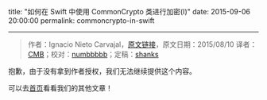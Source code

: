 title: "如何在 Swift 中使用 CommonCrypto 类进行加密(I)"
date: 2015-09-06 20:00:00
permalink: commoncrypto-in-swift

---
> 作者：Ignacio Nieto Carvajal，[原文链接](http://digitalleaves.com/blog/2015/08/commoncrypto-in-swift)，原文日期：2015/08/10
> 译者：[CMB](https://github.com/chenmingbiao)；校对：[numbbbbb](https://github.com/numbbbbb)；定稿：[shanks](http://codebuild.me/)

抱歉，由于没有拿到作者授权，我们无法继续提供这个内容。

可以去[首页](http://swift.gg)看看我们的其他文章！